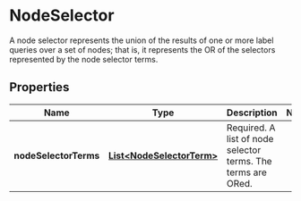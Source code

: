 

# NodeSelector

A node selector represents the union of the results of one or more label queries over a set of nodes; that is, it represents the OR of the selectors represented by the node selector terms.

## Properties

Name | Type | Description | Notes
------------ | ------------- | ------------- | -------------
**nodeSelectorTerms** | [**List&lt;NodeSelectorTerm&gt;**](NodeSelectorTerm.md) | Required. A list of node selector terms. The terms are ORed. | 



